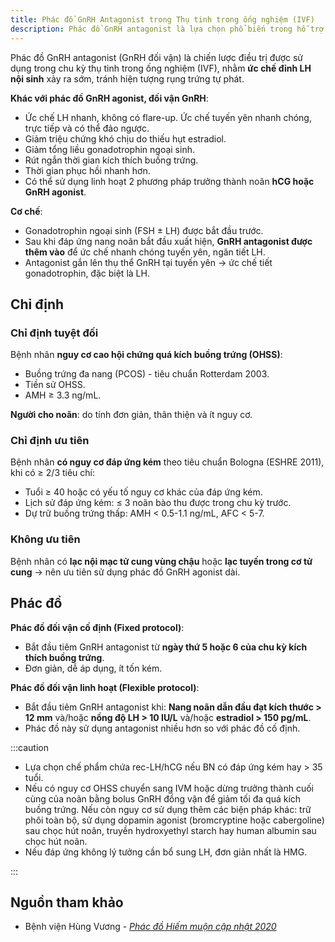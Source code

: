 ```yaml
---
title: Phác đồ GnRH Antagonist trong Thụ tinh trong ống nghiệm (IVF)
description: Phác đồ GnRH antagonist là lựa chọn phổ biến trong hỗ trợ sinh sản hiện đại, với ưu điểm kiểm soát tốt đỉnh LH, giảm nguy cơ quá kích buồng trứng.
---
```


Phác đồ GnRH antagonist (GnRH đối vận) là chiến lược điều trị được sử dụng trong chu kỳ thụ tinh trong ống nghiệm (IVF), nhằm **ức chế đỉnh LH nội sinh** xảy ra sớm, tránh hiện tượng rụng trứng tự phát.

**Khác với phác đồ GnRH agonist, đối vận GnRH**:

- Ức chế LH nhanh, không có flare-up. Ức chế tuyến yên nhanh chóng, trực tiếp và có thể đảo ngược.
- Giảm triệu chứng khó chịu do thiếu hụt estradiol.
- Giảm tổng liều gonadotrophin ngoại sinh.
- Rút ngắn thời gian kích thích buồng trứng.
- Thời gian phục hồi nhanh hơn.
- Có thể sử dụng linh hoạt 2 phương pháp trưởng thành noãn **hCG hoặc GnRH agonist**.

**Cơ chế**:

- Gonadotrophin ngoại sinh (FSH ± LH) được bắt đầu trước.
- Sau khi đáp ứng nang noãn bắt đầu xuất hiện, **GnRH antagonist được thêm vào** để ức chế nhanh chóng tuyến yên, ngăn tiết LH.
- Antagonist gắn lên thụ thể GnRH tại tuyến yên → ức chế tiết gonadotrophin, đặc biệt là LH.

## Chỉ định

### Chỉ định tuyệt đối

Bệnh nhân **nguy cơ cao hội chứng quá kích buồng trứng (OHSS)**:

- Buồng trứng đa nang (PCOS) - tiêu chuẩn Rotterdam 2003.
- Tiền sử OHSS.
- AMH ≥ 3.3 ng/mL.

**Người cho noãn**: do tính đơn giản, thân thiện và ít nguy cơ.

### Chỉ định ưu tiên

Bệnh nhân **có nguy cơ đáp ứng kém** theo tiêu chuẩn Bologna (ESHRE 2011), khi có ≥ 2/3 tiêu chí:

- Tuổi ≥ 40 hoặc có yếu tố nguy cơ khác của đáp ứng kém.
- Lịch sử đáp ứng kém: ≤ 3 noãn bào thu được trong chu kỳ trước.
- Dự trữ buồng trứng thấp: AMH < 0.5-1.1 ng/mL, AFC < 5-7.

### Không ưu tiên

Bệnh nhân có **lạc nội mạc tử cung vùng chậu** hoặc **lạc tuyến trong cơ tử cung** → nên ưu tiên sử dụng phác đồ GnRH agonist dài.

## Phác đồ

**Phác đồ đối vận cố định (Fixed protocol)**:

- Bắt đầu tiêm GnRH antagonist từ **ngày thứ 5 hoặc 6 của chu kỳ kích thích buồng trứng**.
- Đơn giản, dễ áp dụng, ít tốn kém.

**Phác đồ đối vận linh hoạt (Flexible protocol)**:

- Bắt đầu tiêm GnRH antagonist khi: **Nang noãn dẫn đầu đạt kích thước > 12 mm** và/hoặc **nồng độ LH > 10 IU/L** và/hoặc **estradiol > 150 pg/mL**.
- Phác đồ này sử dụng antagonist nhiều hơn so với phác đồ cố định.

:::caution

- Lựa chọn chế phẩm chứa rec-LH/hCG nếu BN có đáp ứng kém hay > 35 tuổi.
- Nếu có nguy cơ OHSS chuyển sang IVM hoặc dừng trưởng thành cuối cùng của noãn bằng bolus GnRH đồng vận để giảm tối đa quá kích buồng trứng. Nếu còn nguy cơ sử dụng thêm các biện pháp khác: trữ phôi toàn bộ, sử dụng dopamin agonist (bromcryptine hoặc cabergoline) sau chọc hút noãn, truyền hydroxyethyl starch hay human albumin sau chọc hút noãn.
- Nếu đáp ứng không lý tưởng cần bổ sung LH, đơn giản nhất là HMG.

:::

## Nguồn tham khảo

- Bệnh viện Hùng Vương - [_Phác đồ Hiếm muộn cập nhật 2020_](https://bvhungvuong.vn/danh-cho-nhan-vien/phac-do-hiem-muon-cap-nhat-2020)
